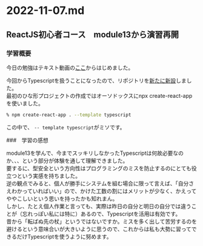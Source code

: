   # 2022-11-07.md
  
  ## ReactJS初心者コース　module13から演習再開
  
  ### 学習概要
  
  今日の勉強はテキスト動画の[ここ](https://www.youtube.com/watch?v=f55qeKGgB_M&list=PLpPqplz6dKxW5ZfERUPoYTtNUNvrEebAR&index=19&t=16827s)からはじめました。  
  
  今回からTypescriptを扱うことになったので、リポジトリを[新たに新設](https://github.com/yuasys/episode13)しました。  
  最初のひな形プロジェクトの作成ではオーソドックスにnpx create-react-appを使いました。
  
  ```bash
  % npm create-react-app . --template typescript
  ```
  
  この中で、 ` -- template typescript `がミソです。
  
  ###　学習の感想
  
  module13を学んで、今までスッキリしなかったTypescriptは何故必要なのか、、、という部分が体験を通して理解できました。  
  要するに、型安全という方向性はプログラミングのミスを防止するのにとても役立つという実感を持ちました。  
  逆の観点でみると、個人が勝手にシステムを組む場合に限って言えば、「自分さえわかっていればいい」ので、かけた工数の割にはメリットが少なく、かえってややこしいという思いを持ったかも知れまん。  
  しかし、たとえ個人作業と言っても、実際は昨日の自分と明日の自分では違うことが（忘れっぽい私には特に）あるので、Typescriptを活用は有効です。  
  昔から「転ばぬ先の杖」というではないですか。ミスを多く出して苦労するのを避けるという意味合いが大きいように思うので、これからは私も大勢に習ってできるだけTypescriptを使うように努めます。
